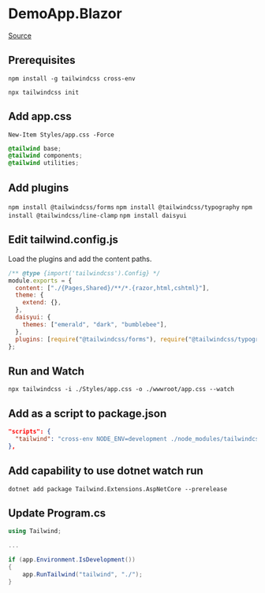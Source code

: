 # DemoApp.Blazor

[Source](https://chrissainty.com/adding-tailwind-css-v3-to-a-blazor-app/)

## Prerequisites

`npm install -g tailwindcss cross-env`

`npx tailwindcss init`

## Add app.css

`New-Item Styles/app.css -Force`

```css
@tailwind base;
@tailwind components;
@tailwind utilities;
```

## Add plugins

`npm install @tailwindcss/forms`
`npm install @tailwindcss/typography`
`npm install @tailwindcss/line-clamp`
`npm install daisyui`

## Edit tailwind.config.js

Load the plugins and add the content paths.

```js
/** @type {import('tailwindcss').Config} */
module.exports = {
  content: ["./{Pages,Shared}/**/*.{razor,html,cshtml}"],
  theme: {
    extend: {},
  },
  daisyui: {
    themes: ["emerald", "dark", "bumblebee"],
  },
  plugins: [require("@tailwindcss/forms"), require("@tailwindcss/typography"), require("daisyui")],
};
```

## Run and Watch

`npx tailwindcss -i ./Styles/app.css -o ./wwwroot/app.css --watch`

## Add as a script to package.json

```json
"scripts": {
  "tailwind": "cross-env NODE_ENV=development ./node_modules/tailwindcss/lib/cli.js -i ./Styles/app.css -o ./wwwroot/app.css --watch"
},
```

## Add capability to use dotnet watch run

`dotnet add package Tailwind.Extensions.AspNetCore --prerelease`

## Update Program.cs

```cs
using Tailwind;

...

if (app.Environment.IsDevelopment())
{
    app.RunTailwind("tailwind", "./");
}
```
